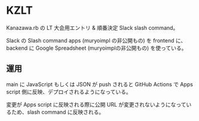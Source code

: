 # KZLT

Kanazawa.rb の LT 大会用エントリ & 順番決定 Slack slash command。

Slack の Slash command apps (muryoimpl の非公開もの) を frontend に、
backend に Google Spreadsheet (muryoimplの非公開もの) を使っている。


## 運用

main に JavaScript もしくは JSON が push されると GitHub Actions で Apps script 側に反映、デプロイされるようになっている。

変更が Apps script に反映される際に公開 URL が変更されないようになっているため、slash command に反映される。
